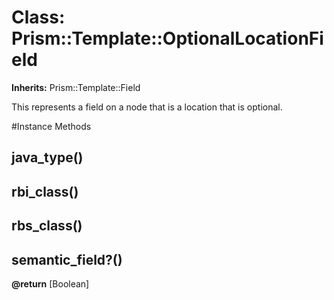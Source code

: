 # Class: Prism::Template::OptionalLocationField
**Inherits:** Prism::Template::Field
    

This represents a field on a node that is a location that is optional.



#Instance Methods
## java_type() [](#method-i-java_type)

## rbi_class() [](#method-i-rbi_class)

## rbs_class() [](#method-i-rbs_class)

## semantic_field?() [](#method-i-semantic_field?)

**@return** [Boolean] 

